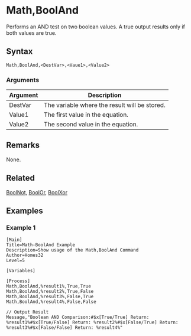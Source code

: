# Math,BoolAnd

Performs an AND test on two boolean values. A true output results only if both values are true.

## Syntax

```pebakery
Math,BoolAnd,<DestVar>,<Vaue1>,<Value2>
```

### Arguments

| Argument | Description |
| --- | --- |
| DestVar | The variable where the result will be stored. |
| Value1 | The first value  in the equation. |
| Value2 | The second value in the equation. |

## Remarks

None.

## Related

[BoolNot](./BoolNot.md), [BoolOr](./BoolOr.md), [BoolXor](./BoolXor.md)

## Examples

### Example 1

```pebakery
[Main]
Title=Math-BoolAnd Example
Description=Show usage of the Math,BoolAnd Command
Author=Homes32
Level=5

[Variables]

[Process]
Math,BoolAnd,%result1%,True,True
Math,BoolAnd,%result2%,True,False
Math,BoolAnd,%result3%,False,True
Math,BoolAnd,%result4%,False,False

// Output Result
Message,"Boolean AND Comparison:#$x[True/True] Return: %result1%#$x[True/False] Return: %result2%#$x[False/True] Return: %result3%#$x[False/False] Return: %result4%"
```